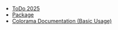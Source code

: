 - [ToDo 2025](docs/todo_2025.md)
- [Package](docs/package.md)
- [Colorama Documentation (Basic Usage)](docs/colorama_cheatsheet.md)
